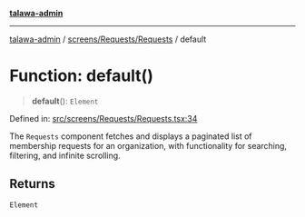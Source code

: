 [**talawa-admin**](../../../../README.md)

***

[talawa-admin](../../../../README.md) / [screens/Requests/Requests](../README.md) / default

# Function: default()

> **default**(): `Element`

Defined in: [src/screens/Requests/Requests.tsx:34](https://github.com/gautam-divyanshu/talawa-admin/blob/619e831a8e34de2906df3277eb6df8b5309fb2fc/src/screens/Requests/Requests.tsx#L34)

The `Requests` component fetches and displays a paginated list of membership requests
for an organization, with functionality for searching, filtering, and infinite scrolling.

## Returns

`Element`
